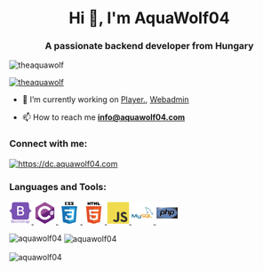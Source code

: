 <h1 align="center">Hi 👋, I'm AquaWolf04</h1>
<h3 align="center">A passionate backend developer from Hungary</h3>

<p align="left"> <img src="https://komarev.com/ghpvc/?username=theaquawolf&label=Profile%20views&color=0e75b6&style=flat" alt="theaquawolf" /> </p>

<p align="left"> <a href="https://github.com/ryo-ma/github-profile-trophy"><img src="https://github-profile-trophy.vercel.app/?username=theaquawolf" alt="theaquawolf" /></a> </p>

- 🔭 I’m currently working on [Player.](https://code-player.hu), [Webadmin](https://webadmin.gaminghosting.hu)

- 📫 How to reach me **info@aquawolf04.com**

<h3 align="left">Connect with me:</h3>
<p align="left">
<a href="https://dc.aquawolf04.com" target="blank"><img align="center" src="https://raw.githubusercontent.com/rahuldkjain/github-profile-readme-generator/master/src/images/icons/Social/discord.svg" alt="https://dc.aquawolf04.com" height="30" width="40" /></a>
</p>

<h3 align="left">Languages and Tools:</h3>
<p align="left"> <a href="https://getbootstrap.com" target="_blank" rel="noreferrer"> <img src="https://raw.githubusercontent.com/devicons/devicon/master/icons/bootstrap/bootstrap-plain-wordmark.svg" alt="bootstrap" width="40" height="40"/> </a> <a href="https://www.w3schools.com/cs/" target="_blank" rel="noreferrer"> <img src="https://raw.githubusercontent.com/devicons/devicon/master/icons/csharp/csharp-original.svg" alt="csharp" width="40" height="40"/> </a> <a href="https://www.w3schools.com/css/" target="_blank" rel="noreferrer"> <img src="https://raw.githubusercontent.com/devicons/devicon/master/icons/css3/css3-original-wordmark.svg" alt="css3" width="40" height="40"/> </a> <a href="https://www.w3.org/html/" target="_blank" rel="noreferrer"> <img src="https://raw.githubusercontent.com/devicons/devicon/master/icons/html5/html5-original-wordmark.svg" alt="html5" width="40" height="40"/> </a> <a href="https://developer.mozilla.org/en-US/docs/Web/JavaScript" target="_blank" rel="noreferrer"> <img src="https://raw.githubusercontent.com/devicons/devicon/master/icons/javascript/javascript-original.svg" alt="javascript" width="40" height="40"/> </a> <a href="https://www.mysql.com/" target="_blank" rel="noreferrer"> <img src="https://raw.githubusercontent.com/devicons/devicon/master/icons/mysql/mysql-original-wordmark.svg" alt="mysql" width="40" height="40"/> </a> <a href="https://www.php.net" target="_blank" rel="noreferrer"> <img src="https://raw.githubusercontent.com/devicons/devicon/master/icons/php/php-original.svg" alt="php" width="40" height="40"/> </a> </p>

<p><img align="left" src="https://github-readme-stats.vercel.app/api/top-langs?username=aquawolf04&show_icons=true&locale=en&layout=compact" alt="aquawolf04" /></p>

<p>&nbsp;<img align="center" src="https://github-readme-stats.vercel.app/api?username=aquawolf04&show_icons=true&locale=en" alt="aquawolf04" /></p>

<p><img align="center" src="https://github-readme-streak-stats.herokuapp.com/?user=aquawolf04&" alt="aquawolf04" /></p>
